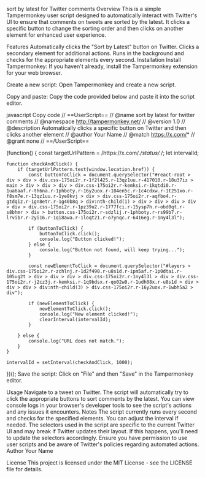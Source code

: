 sort by latest for Twitter comments
Overview
This is a simple Tampermonkey user script designed to automatically interact with Twitter's UI to ensure that comments on tweets are sorted by the latest. It clicks a specific button to change the sorting order and then clicks on another element for enhanced user experience.

Features
Automatically clicks the "Sort by Latest" button on Twitter.
Clicks a secondary element for additional actions.
Runs in the background and checks for the appropriate elements every second.
Installation
Install Tampermonkey: If you haven't already, install the Tampermonkey extension for your web browser.

Create a new script: Open Tampermonkey and create a new script.

Copy and paste: Copy the code provided below and paste it into the script editor.

javascript
Copy code
// ==UserScript==
// @name         sort by latest for twitter comments
// @namespace    http://tampermonkey.net/
// @version      1.0
// @description  Automatically clicks a specific button on Twitter and then clicks another element
// @author       Your Name
// @match        https://x.com/*
// @grant        none
// ==/UserScript==

(function() {
    const targetUrlPattern = /https:\/\/x\.com\/.*\/status\/.*/;
    let intervalId;

    function checkAndClick() {
        if (targetUrlPattern.test(window.location.href)) {
            const buttonToClick = document.querySelector("#react-root > div > div > div.css-175oi2r.r-1f2l425.r-13qz1uu.r-417010.r-18u37iz > main > div > div > div > div.css-175oi2r.r-kemksi.r-1kqtdi0.r-1ua6aaf.r-th6na.r-1phboty.r-16y2uox.r-184en5c.r-1c4cdxw.r-1t251xo.r-f8sm7e.r-13qz1uu.r-1ye8kvj > div > div.css-175oi2r.r-aqfbo4.r-gtdqiz.r-1gn8etr.r-1g40b8q > div:nth-child(1) > div > div > div > div > div > div.css-175oi2r.r-1pz39u2.r-1777fci.r-15ysp7h.r-obd0qt.r-s8bhmr > div > button.css-175oi2r.r-sdzlij.r-1phboty.r-rs99b7.r-lrvibr.r-2yi16.r-1qi8awa.r-1loqt21.r-o7ynqc.r-6416eg.r-1ny4l3l");

            if (buttonToClick) {
                buttonToClick.click();
                console.log("Button clicked!");
            } else {
                console.log("Button not found, will keep trying...");
            }

            const newElementToClick = document.querySelector("#layers > div.css-175oi2r.r-zchlnj.r-1d2f490.r-u8s1d.r-ipm5af.r-1p0dtai.r-105ug2t > div > div > div > div.css-175oi2r.r-1ny4l3l > div > div.css-175oi2r.r-j2cz3j.r-kemksi.r-1q9bdsx.r-qo02w8.r-1udh08x.r-u8s1d > div > div > div > div:nth-child(3) > div.css-175oi2r.r-16y2uox.r-1wbh5a2 > div");

            if (newElementToClick) {
                newElementToClick.click();
                console.log("New element clicked!");
                clearInterval(intervalId);
            }

        } else {
            console.log("URL does not match.");
        }
    }

    intervalId = setInterval(checkAndClick, 1000);
})();
Save the script: Click on "File" and then "Save" in the Tampermonkey editor.

Usage
Navigate to a tweet on Twitter. The script will automatically try to click the appropriate buttons to sort comments by the latest.
You can view console logs in your browser's developer tools to see the script's actions and any issues it encounters.
Notes
The script currently runs every second and checks for the specified elements. You can adjust the interval if needed.
The selectors used in the script are specific to the current Twitter UI and may break if Twitter updates their layout. If this happens, you'll need to update the selectors accordingly.
Ensure you have permission to use user scripts and be aware of Twitter's policies regarding automated actions.
Author
Your Name

License
This project is licensed under the MIT License - see the LICENSE file for details.
